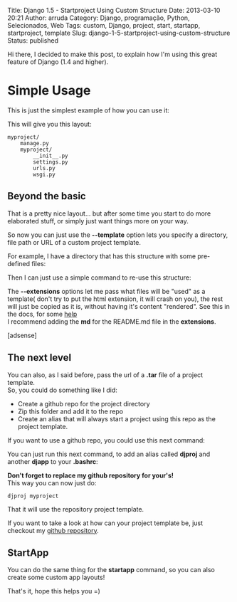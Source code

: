 Title: Django 1.5 - Startproject Using Custom Structure
Date: 2013-03-10 20:21
Author: arruda
Category: Django, programação, Python, Selecionados, Web
Tags: custom, Django, project, start, startapp, startproject, template
Slug: django-1-5-startproject-using-custom-structure
Status: published

Hi there, I decided to make this post, to explain how I'm using this great feature of Django (1.4 and higher).

Simple Usage
============

<p>

This is just the simplest example of how you can use it:  

<script src="https://gist.github.com/arruda/4546833.js?file=simple_cmd.sh"></script>
</p>

This will give you this layout:

``` {lang="shell"}
myproject/
    manage.py
    myproject/
        __init__.py
        settings.py
        urls.py
        wsgi.py
```

Beyond the basic
----------------

That is a pretty nice layout... but after some time you start to do more elaborated stuff, or simply just want things more on your way.

So now you can just use the **--template** option lets you specify a directory, file path or URL of a custom project template.

<p>

For example, I have a directory that has this structure with some pre-defined files:  

<script src="https://gist.github.com/arruda/4546833.js?file=my_structure.txt"></script>
</p>
<p>

Then I can just use a simple command to re-use this structure:  

<script src="https://gist.github.com/arruda/4546833.js?file=template_cmd.sh"></script>
</p>

The **--extensions** options let me pass what files will be "used" as a template( don't try to put the html extension, it will crash on you), the rest will just be copied as it is, without having it's content "rendered". See this in the docs, for some [help](https://docs.djangoproject.com/en/dev/ref/django-admin/#render-warning "render warning")  
I recommend adding the **md** for the README.md file in the **extensions**.

\[adsense\]

The next level
--------------

You can also, as I said before, pass the url of a **.tar** file of a project template.  
So, you could do something like I did:

-   Create a github repo for the project directory
-   Zip this folder and add it to the repo
-   Create an alias that will always start a project using this repo as the project template.

<p>

If you want to use a github repo, you could use this next command:  

<script src="https://gist.github.com/arruda/4546833.js?file=http_cmd.sh"></script>
</p>
<p>

You can just run this next command, to add an alias called **djproj** and another **djapp** to your **.bashrc**:  

<script src="https://gist.github.com/arruda/4546833.js?file=other.sh"></script>

  
**Don't forget to replace my github repository for your's!**  
This way you can now just do:

</p>

``` {lang="shell"}
djproj myproject
```

That it will use the repository project template.

If you want to take a look at how can your project template be, just checkout my [github repository](https://github.com/arruda/dj_project_templates "My Django Proejct Templates").

StartApp
--------

You can do the same thing for the **startapp** command, so you can also create some custom app layouts!

That's it, hope this helps you =)
